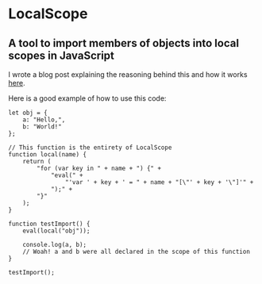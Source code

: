 # LocalScope

## A tool to import members of objects into local scopes in JavaScript

I wrote a blog post explaining the reasoning behind this and how it works [here](https://owen.cafe/1/native-imports-in-javascript).

Here is a good example of how to use this code:

```
let obj = {
	a: "Hello,",
	b: "World!"
};

// This function is the entirety of LocalScope
function local(name) {
	return (
		"for (var key in " + name + ") {" +
			"eval(" +
				"'var ' + key + ' = " + name + "[\"' + key + '\"]'" +
			");" +
		"}"
	);
}

function testImport() {
	eval(local("obj"));

	console.log(a, b);
	// Woah! a and b were all declared in the scope of this function
}

testImport();
```
